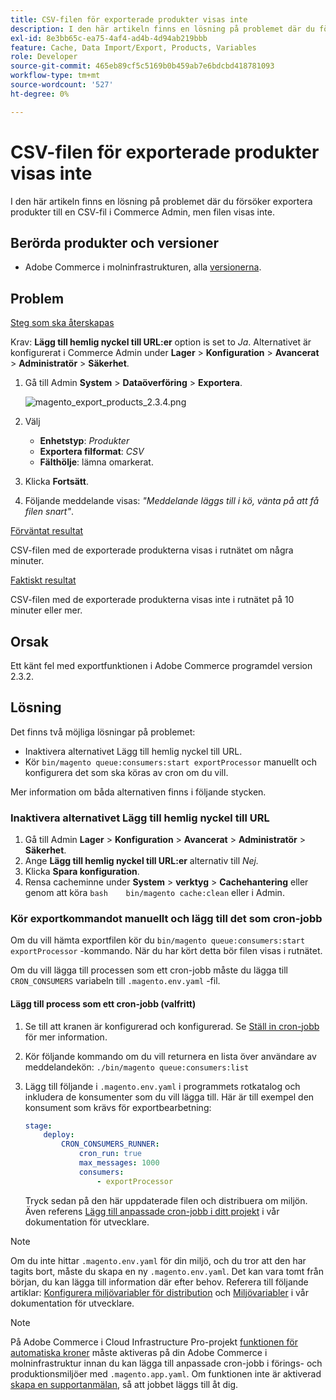 ```yaml
---
title: CSV-filen för exporterade produkter visas inte
description: I den här artikeln finns en lösning på problemet där du försöker exportera produkter till en CSV-fil i Commerce Admin, men filen visas inte.
exl-id: 8e3bb65c-ea75-4af4-ad4b-4d94ab219bbb
feature: Cache, Data Import/Export, Products, Variables
role: Developer
source-git-commit: 465eb89cf5c5169b0b459ab7e6bdcbd418781093
workflow-type: tm+mt
source-wordcount: '527'
ht-degree: 0%

---
```


# CSV-filen för exporterade produkter visas inte

I den här artikeln finns en lösning på problemet där du försöker exportera produkter till en CSV-fil i Commerce Admin, men filen visas inte.

## Berörda produkter och versioner

* Adobe Commerce i molninfrastrukturen, alla [versionerna](https://magento.com/sites/default/files/magento-software-lifecycle-policy.pdf).

## Problem

<u>Steg som ska återskapas</u>

Krav: **Lägg till hemlig nyckel till URL:er** option is set to *Ja*. Alternativet är konfigurerat i Commerce Admin under **Lager** > **Konfiguration** > **Avancerat** > **Administratör** > **Säkerhet**.

1. Gå till Admin **System** > **Dataöverföring** > **Exportera**.

   ![magento_export_products_2.3.4.png](assets/magento_export_products_2.3.4.png)

1. Välj
   * **Enhetstyp**: *Produkter*
   * **Exportera filformat**: *CSV*
   * **Fälthölje**: lämna omarkerat.
1. Klicka **Fortsätt**.
1. Följande meddelande visas: *&quot;Meddelande läggs till i kö, vänta på att få filen snart&quot;*.

<u>Förväntat resultat</u>

CSV-filen med de exporterade produkterna visas i rutnätet om några minuter.

<u>Faktiskt resultat</u>

CSV-filen med de exporterade produkterna visas inte i rutnätet på 10 minuter eller mer.

## Orsak

Ett känt fel med exportfunktionen i Adobe Commerce programdel version 2.3.2.

## Lösning

Det finns två möjliga lösningar på problemet:

* Inaktivera alternativet Lägg till hemlig nyckel till URL.
* Kör `bin/magento queue:consumers:start exportProcessor` manuellt och konfigurera det som ska köras av cron om du vill.

Mer information om båda alternativen finns i följande stycken.

### Inaktivera alternativet Lägg till hemlig nyckel till URL

1. Gå till Admin **Lager** > **Konfiguration** > **Avancerat** > **Administratör** > **Säkerhet**.
1. Ange **Lägg till hemlig nyckel till URL:er** alternativ till *Nej.*
1. Klicka **Spara konfiguration**.
1. Rensa cacheminne under **System** > **verktyg** > **Cachehantering** eller genom att köra    ```bash    bin/magento cache:clean``` eller i Admin.

### Kör exportkommandot manuellt och lägg till det som cron-jobb

Om du vill hämta exportfilen kör du `bin/magento queue:consumers:start exportProcessor` -kommando. När du har kört detta bör filen visas i rutnätet.


Om du vill lägga till processen som ett cron-jobb måste du lägga till `CRON_CONSUMERS` variabeln till `.magento.env.yaml` -fil.

#### Lägg till process som ett cron-jobb (valfritt)

1. Se till att kranen är konfigurerad och konfigurerad. Se [Ställ in cron-jobb](/docs/commerce-cloud-service/user-guide/configure/app/properties/crons-property.html) för mer information.
1. Kör följande kommando om du vill returnera en lista över användare av meddelandekön:     `./bin/magento queue:consumers:list`
1. Lägg till följande i `.magento.env.yaml` i programmets rotkatalog och inkludera de konsumenter som du vill lägga till. Här är till exempel den konsument som krävs för exportbearbetning:

   ```yaml
   stage:
       deploy:
           CRON_CONSUMERS_RUNNER:
               cron_run: true
               max_messages: 1000
               consumers:
                   - exportProcessor
   ```

   Tryck sedan på den här uppdaterade filen och distribuera om miljön. Även referens [Lägg till anpassade cron-jobb i ditt projekt](/docs/commerce-cloud-service/user-guide/configure/app/properties/crons-property.html#add-custom-cron-jobs-to-your-project) i vår dokumentation för utvecklare.

>[!NOTE]
>
>Om du inte hittar `.magento.env.yaml` för din miljö, och du tror att den har tagits bort, måste du skapa en ny `.magento.env.yaml`. Det kan vara tomt från början, du kan lägga till information där efter behov. Referera till följande artiklar: [Konfigurera miljövariabler för distribution](/docs/commerce-cloud-service/user-guide/configure/env/configure-env-yaml.html) och [Miljövariabler](/docs/commerce-cloud-service/user-guide/configure/env/stage/variables-intro.html) i vår dokumentation för utvecklare.

>[!NOTE]
>
>På Adobe Commerce i Cloud Infrastructure Pro-projekt [funktionen för automatiska kroner](/docs/commerce-cloud-service/user-guide/configure/app/properties/crons-property.html?lang=en#crontab) måste aktiveras på din Adobe Commerce i molninfrastruktur innan du kan lägga till anpassade cron-jobb i förings- och produktionsmiljöer med `.magento.app.yaml`. Om funktionen inte är aktiverad [skapa en supportanmälan](/help/help-center-guide/help-center/magento-help-center-user-guide.md#submit-ticket), så att jobbet läggs till åt dig.
